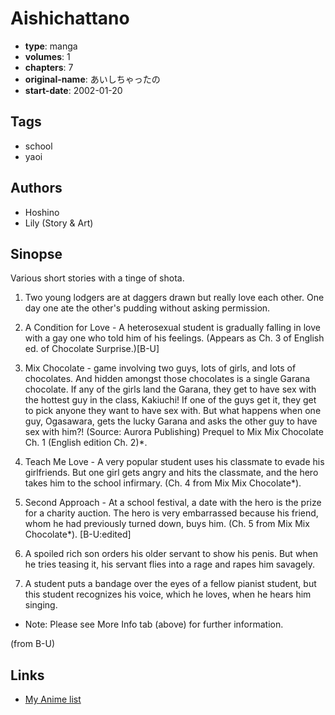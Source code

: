 # Aishichattano

-   **type**: manga
-   **volumes**: 1
-   **chapters**: 7
-   **original-name**: あいしちゃったの
-   **start-date**: 2002-01-20

## Tags

-   school
-   yaoi

## Authors

-   Hoshino
-   Lily (Story & Art)

## Sinopse

Various short stories with a tinge of shota.

1. Two young lodgers are at daggers drawn but really love each other. One day one ate the other's pudding without asking permission.

2. A Condition for Love - A heterosexual student is gradually falling in love with a gay one who told him of his feelings. (Appears as Ch. 3 of English ed. of Chocolate Surprise.)[B-U]

3. Mix Chocolate - game involving two guys, lots of girls, and lots of chocolates. And hidden amongst those chocolates is a single Garana chocolate. If any of the girls land the Garana, they get to have sex with the hottest guy in the class, Kakiuchi! If one of the guys get it, they get to pick anyone they want to have sex with. But what happens when one guy, Ogasawara, gets the lucky Garana and asks the other guy to have sex with him?! (Source: Aurora Publishing)
   Prequel to Mix Mix Chocolate Ch. 1 (English edition Ch. 2)\*.

4. Teach Me Love - A very popular student uses his classmate to evade his girlfriends. But one girl gets angry and hits the classmate, and the hero takes him to the school infirmary. (Ch. 4 from Mix Mix Chocolate\*).

5. Second Approach - At a school festival, a date with the hero is the prize for a charity auction. The hero is very embarrassed because his friend, whom he had previously turned down, buys him. (Ch. 5 from Mix Mix Chocolate\*). [B-U:edited]

6. A spoiled rich son orders his older servant to show his penis. But when he tries teasing it, his servant flies into a rage and rapes him savagely.

7. A student puts a bandage over the eyes of a fellow pianist student, but this student recognizes his voice, which he loves, when he hears him singing.

-   Note: Please see More Info tab (above) for further information.

(from B-U)

## Links

-   [My Anime list](https://myanimelist.net/manga/2081/Aishichattano)
